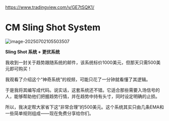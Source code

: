 https://www.tradingview.com/v/GE7tSQK1/

# CM Sling Shot System

![image-20250702105503507](https://pkuxiaohou.oss-cn-beijing.aliyuncs.com/img/202507021055586.png)



**Sling Shot 系统 + 更优系统**

我收到一封关于趋势跟随系统的邮件，该系统标价1000美元，但那天只需500美元即可购买！

我观看了介绍这个“神奇系统”的视频，可能只花了一分钟就看懂了其逻辑。

于是我将其编写成代码。说实话，这套系统还不错。它适合那些需要入场信号的人，能够帮助他们把握趋势行情，并在趋势中持有头寸，同时设定明确的止损。

所以，我决定帮大家省下这“非常合理”的500美元。这个系统其实只由几条EMA和一些简单规则组成——现在免费分享给你们。






































